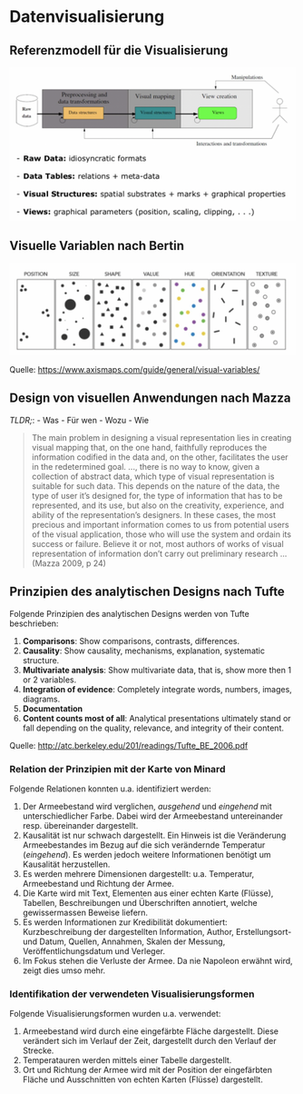 # Datenvisualisierung

## Referenzmodell für die Visualisierung

![image-20190919164628451](assets/image-20190919164628451.png)

## Visuelle Variablen nach Bertin

![image-20190919164657658](assets/image-20190919164657658.png)

Quelle: https://www.axismaps.com/guide/general/visual-variables/ 

## Design von visuellen Anwendungen nach Mazza

*TLDR;*:
	- Was
	- Für wen
	- Wozu
	- Wie

> The main problem in designing a visual representation lies in creating visual mapping that, on the one hand, faithfully reproduces the information codified in the data and, on the other, facilitates the user in the redetermined goal. ..., there is no way to know, given a collection of abstract data, which type of visual representation is suitable for such data. This depends on the nature of the data, the type of user it’s designed for, the type of information that has to be represented, and its use, but also on the creativity, experience, and ability of the representation’s designers. In these cases, the most precious and important information comes to us from potential users of the visual application, those who will use the system and ordain its success or failure. Believe it or not, most authors of works of visual representation of information don’t carry out preliminary research ...
(Mazza 2009, p 24)

## Prinzipien des analytischen Designs nach Tufte

Folgende Prinzipien des analytischen Designs werden von Tufte beschrieben:
  1. **Comparisons**: Show comparisons, contrasts, differences.
  2. **Causality**: Show causality, mechanisms, explanation, systematic structure.
  3. **Multivariate analysis**: Show multivariate data, that is, show more then 1 or 2 variables.
  4. **Integration of evidence**: Completely integrate words, numbers, images, diagrams.
  5. **Documentation**
  6. **Content counts most of all**: Analytical presentations ultimately stand or fall depending on the quality, relevance, and integrity of their content. 

Quelle: http://atc.berkeley.edu/201/readings/Tufte_BE_2006.pdf 

### Relation der Prinzipien mit der Karte von Minard

Folgende Relationen konnten u.a. identifiziert werden:
  1. Der Armeebestand wird verglichen, *ausgehend* und *eingehend* mit unterschiedlicher Farbe. Dabei wird der Armeebestand untereinander resp. übereinander dargestellt.
  2. Kausalität ist nur schwach dargestellt. Ein Hinweis ist die Veränderung Armeebestandes im Bezug auf die sich verändernde Temperatur (*eingehend*). Es werden jedoch weitere Informationen benötigt um Kausalität herzustellen.
  3. Es werden mehrere Dimensionen dargestellt: u.a. Temperatur, Armeebestand und Richtung der Armee.
  4. Die Karte wird mit Text, Elementen aus einer echten Karte (Flüsse), Tabellen, Beschreibungen und Überschriften annotiert, welche gewissermassen Beweise liefern.
  5. Es werden Informationen zur Kredibilität dokumentiert: Kurzbeschreibung der dargestellten Information, Author, Erstellungsort- und Datum, Quellen, Annahmen, Skalen der Messung, Veröffentlichungsdatum und Verleger.
  6. Im Fokus stehen die Verluste der Armee. Da nie Napoleon erwähnt wird, zeigt dies umso mehr.

### Identifikation der verwendeten Visualisierungsformen

Folgende Visualisierungsformen wurden u.a. verwendet:
  1. Armeebestand wird durch eine eingefärbte Fläche dargestellt. Diese verändert sich im Verlauf der Zeit, dargestellt durch den Verlauf der Strecke.
  2. Temperatauren werden mittels einer Tabelle dargestellt.
  3. Ort und Richtung der Armee wird mit der Position der eingefärbten Fläche und Ausschnitten von echten Karten (Flüsse) dargestellt.
